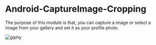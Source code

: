 # Android-CaptureImage-Cropping
The purpose of this module is that, you can capture a image or select a image from your gallery and set it as your profile photo.

![giphy](https://user-images.githubusercontent.com/13005159/57211336-7cce3600-6fba-11e9-9b7c-476bc075f148.gif)
